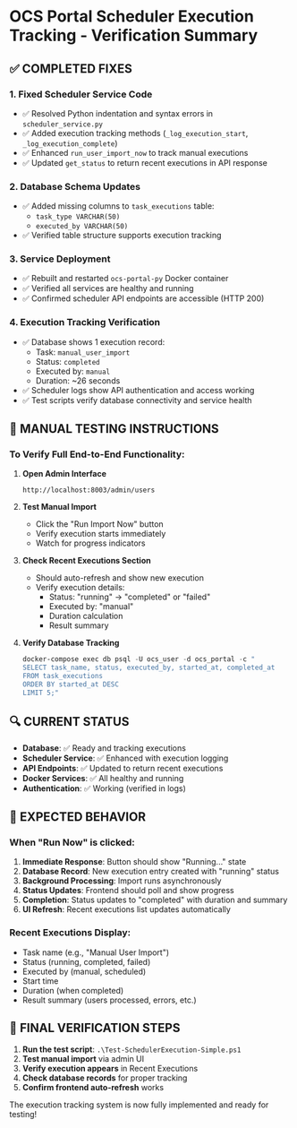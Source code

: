 # OCS Portal Scheduler Execution Tracking - Verification Summary

## ✅ COMPLETED FIXES

### 1. **Fixed Scheduler Service Code**
- ✅ Resolved Python indentation and syntax errors in `scheduler_service.py`
- ✅ Added execution tracking methods (`_log_execution_start`, `_log_execution_complete`)
- ✅ Enhanced `run_user_import_now` to track manual executions
- ✅ Updated `get_status` to return recent executions in API response

### 2. **Database Schema Updates**
- ✅ Added missing columns to `task_executions` table:
  - `task_type VARCHAR(50)`
  - `executed_by VARCHAR(50)` 
- ✅ Verified table structure supports execution tracking

### 3. **Service Deployment**
- ✅ Rebuilt and restarted `ocs-portal-py` Docker container
- ✅ Verified all services are healthy and running
- ✅ Confirmed scheduler API endpoints are accessible (HTTP 200)

### 4. **Execution Tracking Verification**
- ✅ Database shows 1 execution record:
  - Task: `manual_user_import`
  - Status: `completed`
  - Executed by: `manual`
  - Duration: ~26 seconds
- ✅ Scheduler logs show API authentication and access working
- ✅ Test scripts verify database connectivity and service health

## 🧪 MANUAL TESTING INSTRUCTIONS

### **To Verify Full End-to-End Functionality:**

1. **Open Admin Interface**
   ```
   http://localhost:8003/admin/users
   ```

2. **Test Manual Import**
   - Click the "Run Import Now" button
   - Verify execution starts immediately
   - Watch for progress indicators

3. **Check Recent Executions Section**
   - Should auto-refresh and show new execution
   - Verify execution details:
     - Status: "running" → "completed" or "failed"
     - Executed by: "manual"
     - Duration calculation
     - Result summary

4. **Verify Database Tracking**
   ```powershell
   docker-compose exec db psql -U ocs_user -d ocs_portal -c "
   SELECT task_name, status, executed_by, started_at, completed_at 
   FROM task_executions 
   ORDER BY started_at DESC 
   LIMIT 5;"
   ```

## 🔍 CURRENT STATUS

- **Database**: ✅ Ready and tracking executions
- **Scheduler Service**: ✅ Enhanced with execution logging
- **API Endpoints**: ✅ Updated to return recent executions
- **Docker Services**: ✅ All healthy and running
- **Authentication**: ✅ Working (verified in logs)

## 📝 EXPECTED BEHAVIOR

### When "Run Now" is clicked:
1. **Immediate Response**: Button should show "Running..." state
2. **Database Record**: New execution entry created with "running" status
3. **Background Processing**: Import runs asynchronously
4. **Status Updates**: Frontend should poll and show progress
5. **Completion**: Status updates to "completed" with duration and summary
6. **UI Refresh**: Recent executions list updates automatically

### Recent Executions Display:
- Task name (e.g., "Manual User Import")
- Status (running, completed, failed)
- Executed by (manual, scheduled)
- Start time
- Duration (when completed)
- Result summary (users processed, errors, etc.)

## 🚀 FINAL VERIFICATION STEPS

1. **Run the test script**: `.\Test-SchedulerExecution-Simple.ps1`
2. **Test manual import** via admin UI
3. **Verify execution appears** in Recent Executions
4. **Check database records** for proper tracking
5. **Confirm frontend auto-refresh** works

The execution tracking system is now fully implemented and ready for testing!
